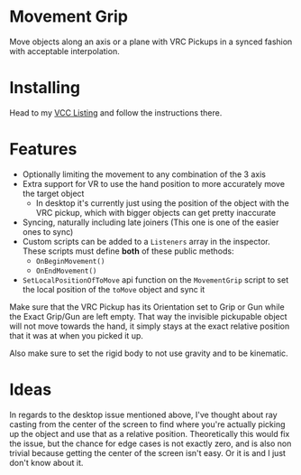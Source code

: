 
# Movement Grip

Move objects along an axis or a plane with VRC Pickups in a synced fashion with acceptable interpolation.

# Installing

Head to my [VCC Listing](https://jansharp.github.io/vrc/vcclisting.xhtml) and follow the instructions there.

# Features

- Optionally limiting the movement to any combination of the 3 axis
- Extra support for VR to use the hand position to more accurately move the target object
  - In desktop it's currently just using the position of the object with the VRC pickup, which with bigger objects can get pretty inaccurate
- Syncing, naturally including late joiners (This one is one of the easier ones to sync)
- Custom scripts can be added to a `Listeners` array in the inspector. These scripts must define **both** of these public methods:
  - `OnBeginMovement()`
  - `OnEndMovement()`
- `SetLocalPositionOfToMove` api function on the `MovementGrip` script to set the local position of the `toMove` object and sync it

Make sure that the VRC Pickup has its Orientation set to Grip or Gun while the Exact Grip/Gun are left empty. That way the invisible pickupable object will not move towards the hand, it simply stays at the exact relative position that it was at when you picked it up.

Also make sure to set the rigid body to not use gravity and to be kinematic.

# Ideas

In regards to the desktop issue mentioned above, I've thought about ray casting from the center of the screen to find where you're actually picking up the object and use that as a relative position. Theoretically this would fix the issue, but the chance for edge cases is not exactly zero, and is also non trivial because getting the center of the screen isn't easy. Or it is and I just don't know about it.

